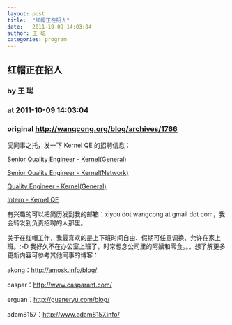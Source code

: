 ```yaml
---
layout: post
title:  "红帽正在招人"
date:   2011-10-09 14:03:04
author: 王 聪
categories: program
---
```


## 红帽正在招人
### by 王 聪
### at 2011-10-09 14:03:04
### original <http://wangcong.org/blog/archives/1766>

<p>受同事之托，发一下 Kernel QE 的招聘信息：</p>
<p><a href="http://jobs.zhaopin.com/beijing/SENIOR+QUALITY+ENGIN_136243538250413.htm">Senior Quality Engineer - Kernel(General)</a></p>
<p><a href="http://jobs.zhaopin.com/beijing/SENIOR+QUALITY+ENGIN_136243538250459.htm">Senior Quality Engineer - Kernel(Network)</a></p>
<p><a href="http://jobs.zhaopin.com/beijing/QUALITY+ENGINEER++KE_136243538250414.htm">Quality Engineer - Kernel(General)</a></p>
<p><a href="http://jobs.zhaopin.com/INTERN++KERNEL+QE+%EF%BC%88%E5%8F%AA%E9%99%90%E5%9C%A8_136243538250171.htm">Intern - Kernel QE</a></p>
<p>有兴趣的可以把简历发到我的邮箱：xiyou dot wangcong at gmail dot com，我会转发到负责招聘的人那里。</p>
<p>关于在红帽工作，我最喜欢的是上下班时间自由、假期可任意调换、允许在家上班。:-D 我好久不在办公室上班了，时常想念公司里的阿姨和零食。。。想了解更多更新内容可参考其他同事的博客：</p>
<p>akong：<a href="http://amosk.info/blog/">http://amosk.info/blog/</a></p>
<p>caspar：<a href="http://www.casparant.com/">http://www.casparant.com/</a></p>
<p>erguan：<a href="http://guaneryu.com/blog/">http://guaneryu.com/blog/</a></p>
<p>adam8157：<a href="http://www.adam8157.info/">http://www.adam8157.info/</a></p>